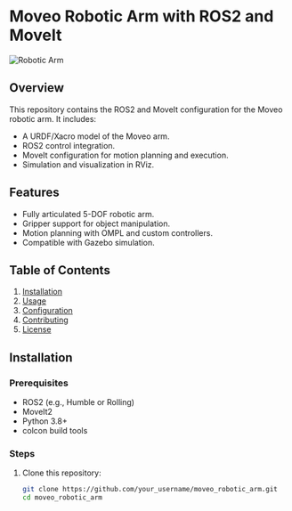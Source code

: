 # Moveo Robotic Arm with ROS2 and MoveIt

![Robotic Arm](https://your_image_url_here) <!-- Add an image or GIF of your project if available -->

## Overview
This repository contains the ROS2 and MoveIt configuration for the Moveo robotic arm. It includes:
- A URDF/Xacro model of the Moveo arm.
- ROS2 control integration.
- MoveIt configuration for motion planning and execution.
- Simulation and visualization in RViz.

## Features
- Fully articulated 5-DOF robotic arm.
- Gripper support for object manipulation.
- Motion planning with OMPL and custom controllers.
- Compatible with Gazebo simulation.

## Table of Contents
1. [Installation](#installation)
2. [Usage](#usage)
3. [Configuration](#configuration)
4. [Contributing](#contributing)
5. [License](#license)

## Installation
### Prerequisites
- ROS2 (e.g., Humble or Rolling)
- MoveIt2
- Python 3.8+
- colcon build tools

### Steps
1. Clone this repository:
   ```bash
   git clone https://github.com/your_username/moveo_robotic_arm.git
   cd moveo_robotic_arm

